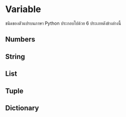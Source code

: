 # Variable
ชนิดของตัวแปรบนภาษา Python ประกอบไปด้วย 6  ประเภทดังข้างล่างนี้

Numbers
------------------


String
------------------



List
------------------


Tuple
------------------


Dictionary
------------------